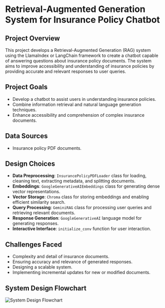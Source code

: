 # Retrieval-Augmented Generation System for Insurance Policy Chatbot

## Project Overview
This project develops a Retrieval-Augmented Generation (RAG) system using the LlamaIndex or LangChain framework to create a chatbot capable of answering questions about insurance policy documents. The system aims to improve accessibility and understanding of insurance policies by providing accurate and relevant responses to user queries.

## Project Goals
- Develop a chatbot to assist users in understanding insurance policies.
- Combine information retrieval and natural language generation techniques.
- Enhance accessibility and comprehension of complex insurance documents.

## Data Sources
- Insurance policy PDF documents.

## Design Choices
- **Data Preprocessing**: `InsurancePolicyPDFLoader` class for loading, cleaning text, extracting metadata, and splitting documents.
- **Embeddings**: `GoogleGenerativeAIEmbeddings` class for generating dense vector representations.
- **Vector Storage**: `Chroma` class for storing embeddings and enabling efficient similarity search.
- **Query Processing**: `GeminiRAG` class for processing user queries and retrieving relevant documents.
- **Response Generation**: `GoogleGenerativeAI` language model for generating responses.
- **Interactive Interface**: `initialize_conv` function for user interaction.

## Challenges Faced
- Complexity and detail of insurance documents.
- Ensuring accuracy and relevance of generated responses.
- Designing a scalable system.
- Implementing incremental updates for new or modified documents.

## System Design Flowchart
![System Design Flowchart](path_to_flowchart_image)


